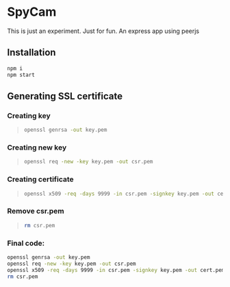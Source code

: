 # SpyCam

This is just an experiment. Just for fun. An express app using peerjs

## Installation

```sh
npm i
npm start
```

## Generating SSL certificate

### Creating key

> ```sh
> openssl genrsa -out key.pem
> ```

### Creating new key

> ```sh
> openssl req -new -key key.pem -out csr.pem
> ```

### Creating certificate

> ```sh
> openssl x509 -req -days 9999 -in csr.pem -signkey key.pem -out cert.pem
> ```

### Remove csr.pem

> ```sh
> rm csr.pem
> ```

### Final code:

```sh
openssl genrsa -out key.pem
openssl req -new -key key.pem -out csr.pem
openssl x509 -req -days 9999 -in csr.pem -signkey key.pem -out cert.pem
rm csr.pem
```
